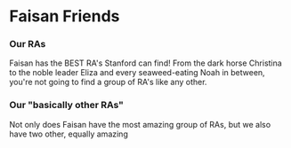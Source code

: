 <html>
<h1>Faisan Friends</h1>
<h3>Our RAs</h3>
<body> Faisan has the BEST RA's Stanford can find! From the dark horse Christina to the noble leader Eliza and every seaweed-eating Noah in between, you're not going to find a group of RA's like any other. 
  <h3>Our "basically other RAs"</h3>
  <body> Not only does Faisan have the most amazing group of RAs, but we also have two other, equally amazing
